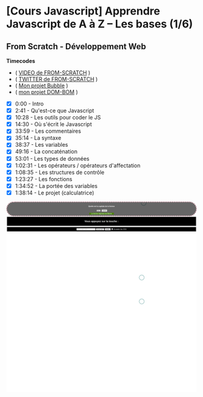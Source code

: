 # [Cours Javascript] Apprendre Javascript de A à Z – Les bases (1/6)

## From Scratch - Développement Web

**Timecodes**

- ( [VIDEO de FROM-SCRATCH](https://youtu.be/9OJLxDxyNg4) )
- ( [TWITTER de FROM-SCRATCH](https://twitter.com/KobeKenjo) )
- ( [Mon projet Bubble](https://git504.github.io/bubble-js/) )
- ( [mon projet DOM-BOM](https://git504.github.io/DOMBOM-JS/) )

- [x] 0:00 - Intro
- [x] 2:41 - Qu'est-ce que Javascript 
- [x] 10:28 - Les outils pour coder le JS 
- [x] 14:30 - Où s'écrit le Javascript 
- [x] 33:59 - Les commentaires 
- [x] 35:14 - La syntaxe 
- [x] 38:37 - Les variables 
- [x] 49:16 - La concaténation 
- [x] 53:01 - Les types de données 
- [x] 1:02:31 - Les opérateurs / opérateurs d'affectation 
- [x] 1:08:35 - Les structures de contrôle 
- [x] 1:23:27 - Les fonctions 
- [x] 1:34:52 - La portée des variables 
- [x] 1:38:14 - Le projet (calculatrice) 

![Logo](./FireShot%20Capture%20271%20-%20coursJSAZ%20-%20127.0.0.1.png)